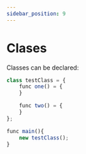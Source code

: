 ```yaml
---
sidebar_position: 9
---
```


# Clases


Classes can be declared:

```jsx
class testClass = {
    func one() = {
    }

    func two() = {
    }
};

func main(){
    new testClass();
}

```